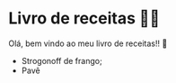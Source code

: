 # Livro de receitas :man_cook:

Olá, bem vindo ao meu livro de receitas!! :book:

- Strogonoff de frango;
- Pavê